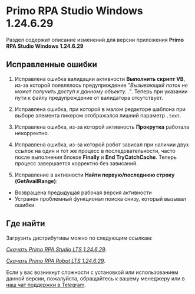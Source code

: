 # Primo RPA Studio Windows 1.24.6.29

Раздел содержит описание изменений для версии приложения **Primo RPA Studio Windows 1.24.6.29**

## Исправленные ошибки 

1. Исправлена ошибка валидации активности **Выполнить скрипт VB**, из-за которой появлялось предупреждение *"Вызывающий поток не может получить доступ к данному объекту..."*. Теперь при указании пути к файлу предупреждение от валидатора отсутствует.

1. Исправлена ошибка, при которой в малом редакторе шаблона при выборе элемента пикером отображался лишний параметр `.text`.

1. Исправлена ошибка, из-за которой активность **Прокрутка** работала некорректно.

1. Исправлена ошибка, из-за которой робот зависал при наличии двух ссылок на один и тот же процесс в последовательности, часто после выполнения блоков **Finally** и **End TryCatchCache**. Теперь процесс завершается корректно без зависаний.

1. Исправление в активности **Найти первую/последнюю строку (GetAvailRange)**:
  - Возвращена предыдущая рабочая версия активности
  - Устранен проблемный функционал поиска снизу, который вызывал ошибки.

## Где найти

Загрузить дистрибутивы можно по следующим ссылкам:

[*Скачать Primo RPA Studio LTS 1.24.6.29*](https://disk.primo-rpa.ru/index.php/s/t9BHBjR6PP06Yax?path=%2FLTS%2FStudio%2F1.24.6).

[*Скачать Primo RPA Robot LTS 1.24.6.29*](https://disk.primo-rpa.ru/index.php/s/t9BHBjR6PP06Yax?path=%2FLTS%2FRobot%2F1.24.6).

Если у вас возникнут сложности с установкой или использованием данной версии, пожалуйста, обращайтесь к вашему менеджеру или в [наш чат поддержки в Telegram](https://t.me/primo_RPA_chat).
